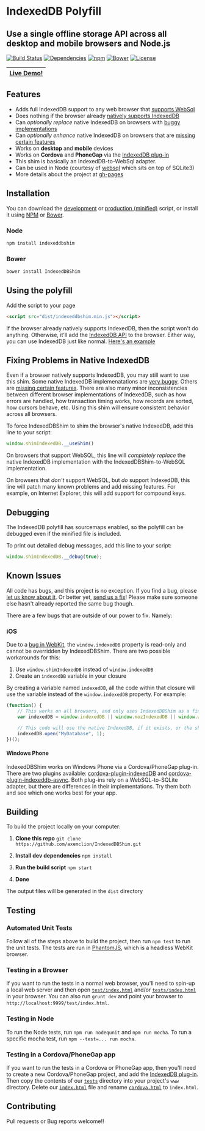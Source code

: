 # IndexedDB Polyfill

## Use a single offline storage API across all desktop and mobile browsers and Node.js

[![Build Status](https://img.shields.io/travis/axemclion/IndexedDBShim.svg)](https://travis-ci.org/axemclion/IndexedDBShim)
[![Dependencies](https://img.shields.io/david/dev/axemclion/indexeddbshim.svg)](https://david-dm.org/axemclion/indexeddbshim)
[![npm](http://img.shields.io/npm/v/indexeddbshim.svg)](https://www.npmjs.com/package/indexeddbshim)
[![Bower](http://img.shields.io/bower/v/IndexedDBShim.svg)](http://bower.io/search/?q=IndexedDBShim)
[![License](https://img.shields.io/npm/l/indexeddbshim.svg)](LICENSE-APACHE)

|[Live Demo!](http://nparashuram.com/IndexedDBShim/tests/index.html?useShim=true)
|------------------------------------------------------------

## Features

* Adds full IndexedDB support to any web browser that [supports WebSql](http://caniuse.com/#search=websql)
* Does nothing if the browser already [natively supports IndexedDB](http://caniuse.com/#search=indexeddb)
* Can _optionally replace_ native IndexedDB on browsers with [buggy implementations](http://www.raymondcamden.com/2014/09/25/IndexedDB-on-iOS-8-Broken-Bad/)
* Can _optionally enhance_ native IndexedDB on browsers that are [missing certain features](http://codepen.io/cemerick/pen/Itymi)
* Works on __desktop__ and __mobile__ devices
* Works on __Cordova__ and __PhoneGap__ via the [IndexedDB plug-in](http://plugins.cordova.io/#/package/com.msopentech.websql)
* This shim is basically an IndexedDB-to-WebSql adapter.
* Can be used in Node (courtesy of [websql](https://www.npmjs.com/package/websql)
    which sits on top of SQLite3)
* More details about the project at [gh-pages](http://nparashuram.com/IndexedDBShim)

## Installation

You can download the [development](https://raw.githubusercontent.com/axemclion/IndexedDBShim/master/dist/indexeddbshim.js) or [production (minified)](https://raw.githubusercontent.com/axemclion/IndexedDBShim/master/dist/indexeddbshim.min.js) script, or install it using [NPM](https://docs.npmjs.com/getting-started/what-is-npm) or [Bower](http://bower.io/).

### Node

```bash
npm install indexeddbshim
```

### Bower

````bash
bower install IndexedDBShim
````

## Using the polyfill

Add the script to your page

```html
<script src="dist/indexeddbshim.min.js"></script>
```

If the browser already natively supports IndexedDB, then the script won't do
anything.  Otherwise, it'll add the [IndexedDB API](https://developer.mozilla.org/en-US/docs/Web/API/IndexedDB_API)
to the browser.  Either way, you can use IndexedDB just like normal.
[Here's an example](https://gist.github.com/BigstickCarpet/a0d6389a5d0e3a24814b)

## Fixing Problems in Native IndexedDB

Even if a browser natively supports IndexedDB, you may still want to use this
shim.  Some native IndexedDB implemenatations are [very buggy](http://www.raymondcamden.com/2014/9/25/IndexedDB-on-iOS-8--Broken-Bad).
Others are [missing certain features](http://codepen.io/cemerick/pen/Itymi).
There are also many minor inconsistencies between different browser
implementations of IndexedDB, such as how errors are handled, how transaction
timing works, how records are sorted, how cursors behave, etc.  Using this
shim will ensure consistent behavior across all browsers.

To force IndexedDBShim to shim the browser's native IndexedDB, add this
line to your script:

```javascript
window.shimIndexedDB.__useShim()
```

On browsers that support WebSQL, this line will _completely replace_ the
native IndexedDB implementation with the IndexedDBShim-to-WebSQL
implementation.

On browsers that _don't_ support WebSQL, but _do_ support IndexedDB, this
line will patch many known problems and add missing features.  For example,
on Internet Explorer, this will add support for compound keys.

## Debugging

The IndexedDB polyfill has sourcemaps enabled, so the polyfill can be debugged
even if the minified file is included.

To print out detailed debug messages, add this line to your script:

```javascript
window.shimIndexedDB.__debug(true);
```

## Known Issues

All code has bugs, and this project is no exception.  If you find a bug,
please [let us know about it](https://github.com/axemclion/IndexedDBShim/issues).
Or better yet, [send us a fix](https://github.com/axemclion/IndexedDBShim/pulls)!
Please make sure someone else hasn't already reported the same bug though.

There are a few bugs that are outside of our power to fix.  Namely:

### iOS

Due to a [bug in WebKit](https://bugs.webkit.org/show_bug.cgi?id=137034), the
`window.indexedDB` property is read-only and cannot be overridden by
IndexedDBShim.  There are two possible workarounds for this:

1. Use `window.shimIndexedDB` instead of `window.indexedDB`
2. Create an `indexedDB` variable in your closure

By creating a variable named `indexedDB`, all the code within that closure
will use the variable instead of the `window.indexedDB` property.  For example:

```javascript
(function() {
    // This works on all browsers, and only uses IndexedDBShim as a final fallback
    var indexedDB = window.indexedDB || window.mozIndexedDB || window.webkitIndexedDB || window.msIndexedDB || window.shimIndexedDB;

    // This code will use the native IndexedDB, if it exists, or the shim otherwise
    indexedDB.open("MyDatabase", 1);
})();
```

#### Windows Phone

IndexedDBShim works on Windows Phone via a Cordova/PhoneGap plug-in.  There
are two plugins available: [cordova-plugin-indexedDB](https://github.com/MSOpenTech/cordova-plugin-indexedDB)
and [cordova-plugin-indexeddb-async](https://github.com/ABB-Austin/cordova-plugin-indexeddb-async).
Both plug-ins rely on a WebSQL-to-SQLite adapter, but there are differences
in their implementations.  Try them both and see which one works best for
your app.

## Building

To build the project locally on your computer:

1. __Clone this repo__
`git clone https://github.com/axemclion/IndexedDBShim.git`

2. __Install dev dependencies__
`npm install`

3. __Run the build script__
`npm start`

4. __Done__

The output files will be generated in the `dist` directory

## Testing

### Automated Unit Tests

Follow all of the steps above to build the project, then run `npm test` to
run the unit tests.  The tests are run in [PhantomJS](http://phantomjs.org/),
which is a headless WebKit browser.

### Testing in a Browser

If you want to run the tests in a normal web browser, you'll need to
spin-up a local web server and then open [`test/index.html`](https://github.com/axemclion/IndexedDBShim/blob/master/test/index.html)
and/or [`tests/index.html`](https://github.com/axemclion/IndexedDBShim/blob/master/tests/index.html)
in your browser. You can also run `grunt dev` and point your
browser to `http://localhost:9999/test/index.html`.

### Testing in Node

To run the Node tests, run `npm run nodequnit` and `npm run mocha`. To
run a specific mocha test, run `npm --test=... run mocha`.

### Testing in a Cordova/PhoneGap app

If you want to run the tests in a Cordova or PhoneGap app, then you'll need
to create a new Cordova/PhoneGap project, and add the
[IndexedDB plug-in](http://plugins.cordova.io/#/package/com.msopentech.indexeddb).
Then copy the contents of our [`tests`](https://github.com/axemclion/IndexedDBShim/tree/master/tests)
directory into your project's `www` directory.   Delete our
[`index.html`](https://github.com/axemclion/IndexedDBShim/blob/master/tests/index.html)
file and rename [`cordova.html`](https://github.com/axemclion/IndexedDBShim/blob/master/tests/cordova.html)
to `index.html`.

## Contributing

Pull requests or Bug reports welcome!!
